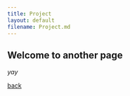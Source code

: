 ```yaml
---
title: Project
layout: default
filename: Project.md
---
```



## Welcome to another page

_yay_

[back](./)
